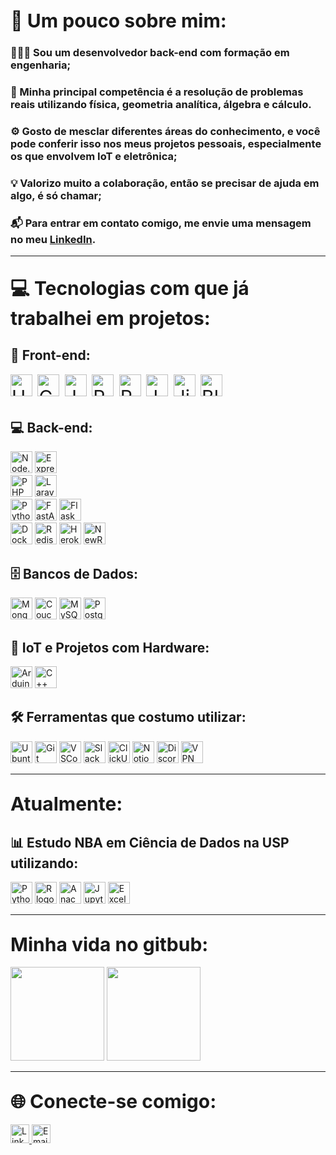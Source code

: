 ## <span style="font-size: 30px;">📝 Um pouco sobre mim:</span>

### 👨🏻‍💻 Sou um desenvolvedor back-end com formação em engenharia;<br/>
### 🔢 Minha principal competência é a resolução de problemas reais utilizando física, geometria analítica, álgebra e cálculo.<br/>
### ⚙️ Gosto de mesclar diferentes áreas do conhecimento, e você pode conferir isso nos meus projetos pessoais, especialmente os que envolvem IoT e eletrônica;<br/>
### 💡 Valorizo muito a colaboração, então se precisar de ajuda em algo, é só chamar;<br />
### 📬 Para entrar em contato comigo, me envie uma mensagem no meu [LinkedIn](https://www.linkedin.com/in/lucasmuffato/).<br />

---

## <span style="font-size: 30px;">💻 Tecnologias com que já trabalhei em projetos:</span>

## 🎨 Front-end:
<span style="font-size: 30px;">
  <img src="https://img.shields.io/badge/HTML5-282C34?logo=html5&logoColor=E34F26" alt="HTML5 logo" height="35" />
  <img src="https://img.shields.io/badge/CSS3-282C34?logo=css3&logoColor=1572B6" alt="CSS3 logo" height="35" />
  <img src="https://img.shields.io/badge/JavaScript-282C34?logo=javascript&logoColor=F7DF1E" alt="JavaScript logo" height="35" />
  <img src="https://img.shields.io/badge/React-282C34?logo=react&logoColor=61DAFB" alt="React logo" height="35" />
  <img src="https://img.shields.io/badge/Redux-282C34?logo=redux&logoColor=764ABC" alt="Redux logo" height="35" />
  <img src="https://img.shields.io/badge/Jest-282C34?logo=jest&logoColor=cc0000" alt="Jest logo" height="35" />
  <img src="https://img.shields.io/badge/Jinja-282C34?logo=Jinja&logoColor=cc0000" alt="Jinja logo" height="35" />
  <img src="https://img.shields.io/badge/Blade-282C34?logo=Blade&logoColor=cc0000" alt="Blade logo" height="35" />
</span>

## 💻 Back-end:
<span>
  <img src="https://img.shields.io/badge/Node.js-282C34?logo=node.js&logoColor=339933" alt="Node.js logo" height="35" />
  <img src="https://img.shields.io/badge/Express-282C34?logo=express&logoColor=339933" alt="Express logo" height="35" />
  <br/>
  <img src="https://img.shields.io/badge/PHP-282C34?logo=php&logoColor=777BB4" alt="PHP logo" height="35" />
  <img src="https://img.shields.io/badge/Laravel-282C34?logo=laravel&logoColor=FF2D20" alt="Laravel logo" height="35" />
  <br/>
  <img src="https://img.shields.io/badge/Python-282C34?logo=python&logoColor=3776AB" alt="Python logo" height="35" />
  <img src="https://img.shields.io/badge/FastAPI-282C34?logo=fastapi&logoColor=009688" alt="FastAPI logo" height="35" />
  <img src="https://img.shields.io/badge/Flask-282C34?logo=flask&logoColor=FFFFFF" alt="Flask logo" height="35" />
  <br/>
  <img src="https://img.shields.io/badge/Docker-282C34?logo=docker&logoColor=2496ED" alt="Docker logo" height="35" />
  <img src="https://img.shields.io/badge/Redis-282C34?logo=Redis&logoColor=007ACC" alt="Redis logo" title="Redis" height="35" />
  <img src="https://img.shields.io/badge/Heroku-282C34?logo=Heroku&logoColor=#00989d" alt="Heroku logo" height="35" />
  <img src="https://img.shields.io/badge/NewRelic-282C34?logo=NewRelic&logoColor=007ACC" alt="NewRelic logo" height="35" />
</span>

## 🗄️ Bancos de Dados:
<span>
<img src="https://img.shields.io/badge/MongoDB-282C34?logo=MongoDB&logoColor=589636" alt="MongoDB"  height="35" />
<img src="https://img.shields.io/badge/CouchDb-282C34?logo=CouchDb&logoColor=007ACC" alt="CouchDb"  height="35" />
<img src="https://img.shields.io/badge/MySQL-282C34?logo=mysql&logoColor=4479A1" alt="MySQL logo" height="35" />
<img src="https://img.shields.io/badge/PostgreSQL-282C34?logo=postgresql&logoColor=4169E1" alt="PostgreSQL logo" height="35" />
</span>

## 🤖 IoT e Projetos com Hardware:
<span>
  <img src="https://img.shields.io/badge/Arduino-282C34?logo=arduino&logoColor=00979D" alt="Arduino logo" height="35" />
<img src="https://img.shields.io/badge/C++-282C34?logo=Cplusplus&logoColor=#00989d" alt="C++ logo" height="35" />
</span>

## 🛠️ Ferramentas que costumo utilizar:
<span>
<img src="https://img.shields.io/badge/Ubuntu-282C34?logo=ubuntu&logoColor=E95420" alt="Ubuntu logo" height="35" />
<img src="https://img.shields.io/badge/Git-282C34?logo=git&logoColor=F05032" alt="Git logo" height="35" />
<img src="https://img.shields.io/badge/VSCode-282C34?logo=visual-studio-code&logoColor=007ACC" alt="VSCode logo" height="35" />
<img src="https://img.shields.io/badge/Slack-282C34?logo=Slack&logoColor=2EB67D" alt="Slack logo" height="35" />
<img src="https://img.shields.io/badge/ClickUp-282C34?logo=ClickUp&logoColor=2EB67D" alt="ClickUp logo" height="35" />
<img src="https://img.shields.io/badge/Notion-282C34?logo=Notion&logoColor=2EB67D" alt="Notion logo" height="35" />
<img src="https://img.shields.io/badge/Discord-282C34?logo=Discord&logoColor=2EB67D" alt="Discord logo" title="Discord" height="35" />
<img src="https://img.shields.io/badge/VPN-282C34?logo=VPNd&logoColor=2EB67D" alt="VPN logo" height="35" />
</span>

---

## <span style="font-size: 30px;">Atualmente:</span>
## 📊 Estudo NBA em Ciência de Dados na USP utilizando:<br/>
<span>
<img src="https://img.shields.io/badge/Python-282C34?logo=Python&logoColor=007ACC" alt="Python logo" title="Python" height="35" />
<img src="https://img.shields.io/badge/R-282C34?logo=R&logoColor=007ACC" alt="R logo" title="R" height="35" />
<img src="https://img.shields.io/badge/Anaconda-282C34?logo=Anaconda&logoColor=007ACC" alt="Anaconda logo" title="Anaconda" height="35" />
<img src="https://img.shields.io/badge/JupyterNoteook-282C34?logo=JupyterNoteook&logoColor=007ACC" alt="JupyterNoteook logo" title="JupyterNoteook" height="35" />
<img src="https://img.shields.io/badge/Excel-282C34?logo=Excel&logoColor=007ACC" alt="Excel logo" title="Excel" height="35" />
<span/>

---

## <span style="font-size: 30px;">Minha vida no gitbub:</span>
<span>
<img src='https://github-readme-stats.vercel.app/api/top-langs/?username=lmuffato&layout=compact&theme=dracula&show' height="150">
<img src='https://github-readme-stats.vercel.app/api?username=lmuffato&theme=dracula&show_icons=true' height="150">
<span/>

---

## <span style="font-size: 30px;">🌐 Conecte-se comigo:</span>

<a href="https://www.linkedin.com/in/lucasmuffato/">
  <img src="https://img.shields.io/badge/LinkedIn-282C34?logo=linkedin&logoColor=0077B5" alt="LinkedIn" height="30" />
</a>
<a href="mailto:lmiremuffato@gmail.com">
  <img src="https://img.shields.io/badge/Email-282C34?logo=gmail&logoColor=EA4335" alt="Email" height="30" />
</a>

